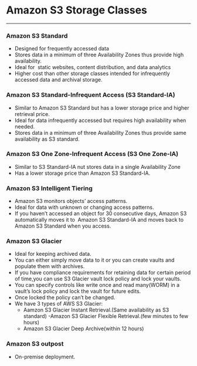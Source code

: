 # Amazon S3 Storage Classes

---

### Amazon S3 Standard

- Designed for frequently accessed data
- Stores data in a minimum of three Availability Zones thus provide high availability.
- Ideal for  static websites, content distribution, and data analytics
- Higher cost than other storage classes intended for infrequently accessed data and archival storage.

### Amazon S3 Standard-Infrequent Access (S3 Standard-IA)

- Similar to Amazon S3 Standard but has a lower storage price and higher retrieval price.
- Ideal for data infrequently accessed but requires high availability when needed.
- Stores data in a minimum of three Availability Zones thus provide same availability as S3 standard.

### Amazon S3 One Zone-Infrequent Access (S3 One Zone-IA)

- Similar to S3 Standard-IA nut stores data in a single Availability Zone
- Has a lower storage price than Amazon S3 Standard-IA.

### Amazon S3 Intelligent Tiering

- Amazon S3 monitors objects’ access patterns.
- Ideal for data with unknown or changing access patterns.
- If you haven’t accessed an object for 30 consecutive days, Amazon S3 automatically moves it to  Amazon S3 Standard-IA and moves back to Amazon S3 Standard when you access.

### Amazon S3 Glacier

- Ideal for keeping archived data.
- You can either simply move data to it or you can create vaults and populate them with archives.
- If you have compliance requirements for retaining data for certain period of time,you can use S3 Glacier vault lock policy and lock your vaults.
- You can specify controls like write once and read many(WORM) in a vault’s lock policy and lock the vault for future edits.
- Once locked the policy can’t be changed.
- We have 3 types of AWS S3 Glacier:
  - Aamzon S3 Glacier Instant Retrieval.(Same availability as S3 standard)
  -Amazon S3 Glacier Flexible Retrieval.(few minutes to few hours)
  - Amazon S3 Glacier Deep Archive(within 12 hours)

### Amazon S3 outpost

- On-premise deployment.
